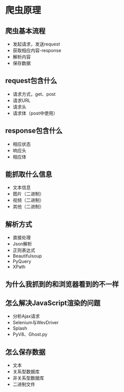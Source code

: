 # 爬虫原理

## 爬虫基本流程

- 发起请求，发送request
- 获取相应内容-response
- 解析内容
- 保存数据

##  request包含什么

- 请求方式，get、post
- 请求URL
- 请求头
- 请求体（post中使用）

## response包含什么

- 相应状态
- 响应头
- 相应体

## 能抓取什么信息

- 文本信息
- 图片（二进制）
- 视频（二进制）
- 其他（二进制）

## 解析方式

- 直接处理
- Json解析
- 正则表达式
- Beautifulsoup
- PyQuery
- XPath

## 为什么我抓到的和浏览器看到的不一样

## 怎么解决JavaScript渲染的问题

- 分析Ajax请求
- Selenium与WevDriver
- Splash
- PyV8、Ghost.py

## 怎么保存数据

- 文本
- 关系型数据库
- 非关系型数据库
- 二进制文件

